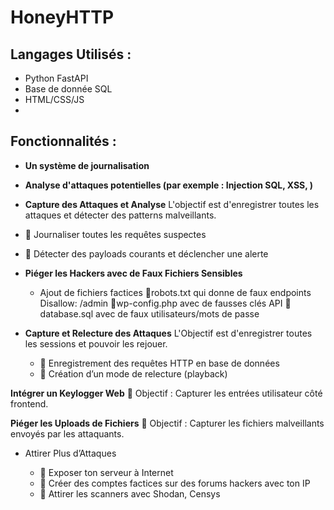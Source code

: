 # HoneyHTTP


## Langages Utilisés : 
- Python FastAPI 
- Base de donnée SQL 
- HTML/CSS/JS 
- 


## Fonctionnalités : 
- **Un système de journalisation**
- **Analyse d'attaques potentielles (par exemple : Injection SQL, XSS, )**
- **Capture des Attaques et Analyse**
L'objectif est d'enregistrer toutes les attaques et détecter des patterns malveillants.
- 📌 Journaliser toutes les requêtes suspectes
- 📌 Détecter des payloads courants et déclencher une alerte

- **Piéger les Hackers avec de Faux Fichiers Sensibles**
    - Ajout de fichiers factices
    📌robots.txt qui donne de faux endpoints Disallow: /admin
    📌wp-config.php avec de fausses clés API
    📌database.sql avec de faux utilisateurs/mots de passe


- **Capture et Relecture des Attaques**
L'Objectif est d'enregistrer toutes les sessions et pouvoir les rejouer.
    - 📌 Enregistrement des requêtes HTTP en base de données
    - 📌 Création d’un mode de relecture (playback)

**Intégrer un Keylogger Web**
📌 Objectif : Capturer les entrées utilisateur côté frontend.

**Piéger les Uploads de Fichiers**
📌 Objectif : Capturer les fichiers malveillants envoyés par les attaquants.

- Attirer Plus d’Attaques

    - 📌 Exposer ton serveur à Internet
    - 📌 Créer des comptes factices sur des forums hackers avec ton IP
    - 📌 Attirer les scanners avec Shodan, Censys